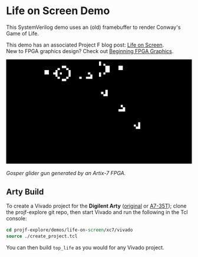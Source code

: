 # Life on Screen Demo

This SystemVerilog demo uses an (old) framebuffer to render Conway's Game of Life.

This demo has an associated Project F blog post: [Life on Screen](https://projectf.io/posts/life-on-screen/).  
New to FPGA graphics design? Check out [Beginning FPGA Graphics](https://projectf.io/posts/fpga-graphics/).

![](../../doc/img/life-on-screen.png?raw=true "")

_Gosper glider gun generated by an Artix-7 FPGA._

## Arty Build

To create a Vivado project for the **Digilent Arty** ([original](https://digilent.com/reference/programmable-logic/arty/reference-manual) or [A7-35T](https://reference.digilentinc.com/reference/programmable-logic/arty-a7/reference-manual)); clone the projf-explore git repo, then start Vivado and run the following in the Tcl console:

```tcl
cd projf-explore/demos/life-on-screen/xc7/vivado
source ./create_project.tcl
```

You can then build `top_life` as you would for any Vivado project.
